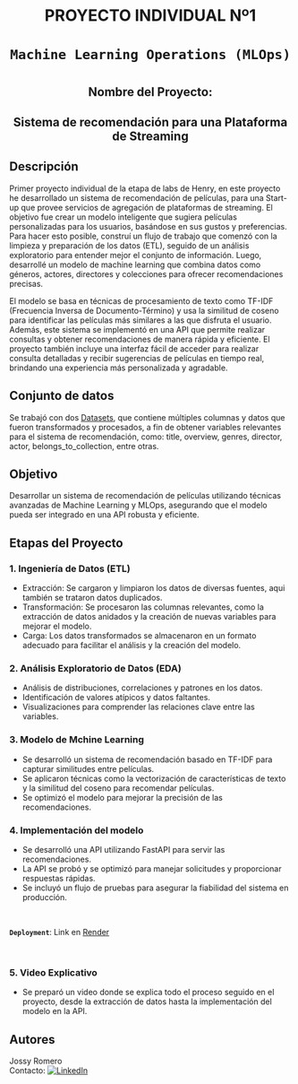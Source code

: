 # <h1 align=center> **PROYECTO INDIVIDUAL Nº1** </h1>

# <h1 align=center>**`Machine Learning Operations (MLOps)`**</h1>

# <h2 align=center> Nombre del Proyecto:</h2>
<h2 align=center>Sistema de recomendación para una Plataforma de Streaming </h2>

## **Descripción**
Primer proyecto individual de la etapa de labs de Henry, en este proyecto he desarrollado un sistema de recomendación de películas, para una Start-up que provee servicios de agregación de plataformas de streaming. El objetivo fue crear un modelo inteligente que sugiera películas personalizadas para los usuarios, basándose en sus gustos y preferencias. Para hacer esto posible, construí un flujo de trabajo que comenzó con la limpieza y preparación de los datos (ETL), seguido de un análisis exploratorio para entender mejor el conjunto de información. Luego, desarrollé un modelo de machine learning que combina datos como géneros, actores, directores y colecciones para ofrecer recomendaciones precisas.

El modelo se basa en técnicas de procesamiento de texto como TF-IDF (Frecuencia Inversa de Documento-Término) y usa la similitud de coseno para identificar las películas más similares a las que disfruta el usuario. Además, este sistema se implementó en una API que permite realizar consultas y obtener recomendaciones de manera rápida y eficiente. El proyecto también incluye una interfaz fácil de acceder para realizar consulta detalladas y recibir sugerencias de películas en tiempo real, brindando una experiencia más personalizada y agradable.

## **Conjunto de datos**
Se trabajó con dos [Datasets](https://drive.google.com/drive/folders/1X_LdCoGTHJDbD28_dJTxaD4fVuQC9Wt5?usp=drive_link), que contiene múltiples columnas y datos que fueron transformados y procesados, a fin de obtener variables relevantes para el sistema de recomendación, como: title, overview, genres, director, actor, belongs_to_collection, entre otras. 

## **Objetivo**
Desarrollar un sistema de recomendación de películas utilizando técnicas avanzadas de Machine Learning y MLOps, asegurando que el modelo pueda ser integrado en una API robusta y eficiente.

## **Etapas del Proyecto**

### 1. Ingeniería de Datos (ETL)
- Extracción: Se cargaron y limpiaron los datos de diversas fuentes, aqui también se trataron datos duplicados.
- Transformación: Se procesaron las columnas relevantes, como la extracción de datos anidados y la creación de nuevas variables para mejorar el modelo.
- Carga: Los datos transformados se almacenaron en un formato adecuado para facilitar el análisis y la creación del modelo.

### 2. Análisis Exploratorio de Datos (EDA)
- Análisis de distribuciones, correlaciones y patrones en los datos.
- Identificación de valores atípicos y datos faltantes.
- Visualizaciones para comprender las relaciones clave entre las variables.

### 3. Modelo de Mchine Learning 
- Se desarrolló un sistema de recomendación basado en TF-IDF para capturar similitudes entre películas.
- Se aplicaron técnicas como la vectorización de características de texto y la similitud del coseno para recomendar películas.
- Se optimizó el modelo para mejorar la precisión de las recomendaciones.

### 4. Implementación del modelo
- Se desarrolló una API utilizando FastAPI para servir las recomendaciones.
- La API se probó y se optimizó para manejar solicitudes y proporcionar respuestas rápidas.
- Se incluyó un flujo de pruebas para asegurar la fiabilidad del sistema en producción.

<br/>

**`Deployment`**: Link en [Render](https://py-recomendacion.onrender.com/docs) 

<br/>

### 5. Video Explicativo
- Se preparó un video donde se explica todo el proceso seguido en el proyecto, desde la extracción de datos hasta la implementación del modelo en la API.

## **Autores**
Jossy Romero 
<br/>
Contacto: [![LinkedIn](https://img.shields.io/badge/linkedin-%231DA1F2.svg?style=for-the-badge&logo=linkedin&logoColor=white)](https://www.linkedin.com/in/jossy-romero-villanueva-31b11657/)
